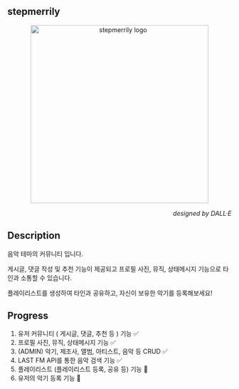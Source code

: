 ## stepmerrily
<p align="center">
  <a href="https://nestjs.com/" target="blank"><img src="https://d1zuvtsumd8p96.cloudfront.net/icons/stepmerrily-logo.png" width="400" alt="stepmerrily logo" /></a>
</p>

  *<p align="right">designed by DALL·E</p>*
## Description
음악 테마의 커뮤니티 입니다.
  
게시글, 댓글 작성 및 추천 기능이 제공되고 프로필 사진, 뮤직, 상태메시지 기능으로 타인과 소통할 수 있습니다.
  
플레이리스트를 생성하여 타인과 공유하고, 자신이 보유한 악기를 등록해보세요!
  
  
## Progress
1. 유저 커뮤니티 ( 게시글, 댓글, 추천 등 ) 기능 ✅
2. 프로필 사진, 뮤직, 상태메시지 기능 ✅
3. (ADMIN) 악기, 제조사, 앨범, 아티스트, 음악 등 CRUD ✅
4. LAST FM API를 통한 음악 검색 기능 ✅
5. 플레이리스트 (플레이리스트 등록, 공유 등) 기능 🔲
6. 유저의 악기 등록 기능 🔲 
